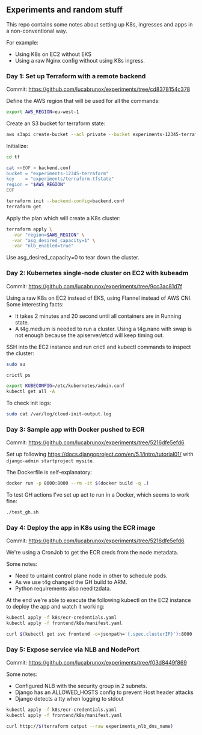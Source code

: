 ## Experiments and random stuff

This repo contains some notes about setting up K8s, ingresses and apps in a non-conventional way.

For example:
- Using K8s on EC2 without EKS
- Using a raw Nginx config without using K8s ingress.

### Day 1: Set up Terraform with a remote backend

Commit: https://github.com/lucabrunox/experiments/tree/cd8378154c378

Define the AWS region that will be used for all the commands:

```bash
export AWS_REGION=eu-west-1
```

Create an S3 bucket for terraform state:

```bash
aws s3api create-bucket --acl private --bucket experiments-12345-terraform --create-bucket-configuration LocationConstraint=$AWS_REGION
```

Initialize:

```bash
cd tf

cat <<EOF > backend.conf
bucket = "experiments-12345-terraform"
key    = "experiments/terraform.tfstate"
region = "$AWS_REGION"
EOF

terraform init --backend-config=backend.conf
terraform get
```

Apply the plan which will create a K8s cluster:

```bash
terraform apply \
  -var "region=$AWS_REGION" \
  -var "asg_desired_capacity=1" \
  -var "nlb_enabled=true"
```

Use asg_desired_capacity=0 to tear down the cluster.

### Day 2: Kubernetes single-node cluster on EC2 with kubeadm

Commit: https://github.com/lucabrunox/experiments/tree/9cc3ac81d7f

Using a raw K8s on EC2 instead of EKS, using Flannel instead of AWS CNI. Some interesting facts:

- It takes 2 minutes and 20 second until all containers are in Running state.
- A t4g.medium is needed to run a cluster. Using a t4g.nano with swap is not enough because the apiserver/etcd will keep timing out.

SSH into the EC2 instance and run crictl and kubectl commands to inspect the cluster:

```bash
sudo su

crictl ps

export KUBECONFIG=/etc/kubernetes/admin.conf
kubectl get all -A
```

To check init logs:

```bash
sudo cat /var/log/cloud-init-output.log
```

### Day 3: Sample app with Docker pushed to ECR

Commit: https://github.com/lucabrunox/experiments/tree/5216dfe5efd6

Set up following https://docs.djangoproject.com/en/5.1/intro/tutorial01/ with `django-admin startproject mysite`.

The Dockerfile is self-explanatory:

```bash
docker run -p 8000:8000 --rm -it $(docker build -q .)
```

To test GH actions I've set up act to run in a Docker, which seems to work fine:

```bash
./test_gh.sh
```

### Day 4: Deploy the app in K8s using the ECR image

Commit: https://github.com/lucabrunox/experiments/tree/5216dfe5efd6

We're using a CronJob to get the ECR creds from the node metadata.

Some notes:
- Need to untaint control plane node in other to schedule pods.
- As we use t4g changed the GH build to ARM.
- Python requirements also need tzdata.

At the end we're able to execute the following kubectl on the EC2 instance to deploy the app and watch it working:

```bash
kubectl apply -f k8s/ecr-credentials.yaml
kubectl apply -f frontend/k8s/manifest.yaml

curl $(kubectl get svc frontend -o=jsonpath='{.spec.clusterIP}'):8000
```

### Day 5: Expose service via NLB and NodePort

Commit: https://github.com/lucabrunox/experiments/tree/f03d8449f869

Some notes:
- Configured NLB with the security group in 2 subnets.
- Django has an ALLOWED_HOSTS config to prevent Host header attacks
- Django detects a tty when logging to stdout

```bash
kubectl apply -f k8s/ecr-credentials.yaml
kubectl apply -f frontend/k8s/manifest.yaml

curl http://$(terraform output --raw experiments_nlb_dns_name)
```